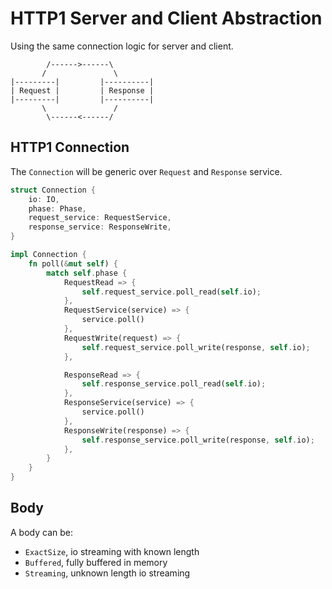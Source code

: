 # HTTP1 Server and Client Abstraction

Using the same connection logic for server and client.

```
        /------>------\
       /               \
|---------|         |----------|
| Request |         | Response |
|---------|         |----------|
       \               /
        \------<------/
```

## HTTP1 Connection

The `Connection` will be generic over `Request` and `Response` service.

```rust
struct Connection {
    io: IO,
    phase: Phase,
    request_service: RequestService,
    response_service: ResponseWrite,
}

impl Connection {
    fn poll(&mut self) {
        match self.phase {
            RequestRead => {
                self.request_service.poll_read(self.io);
            },
            RequestService(service) => {
                service.poll()
            },
            RequestWrite(request) => {
                self.request_service.poll_write(response, self.io);
            },

            ResponseRead => {
                self.response_service.poll_read(self.io);
            },
            ResponseService(service) => {
                service.poll()
            },
            ResponseWrite(response) => {
                self.response_service.poll_write(response, self.io);
            },
        }
    }
}
```

## Body

A body can be:

- `ExactSize`, io streaming with known length
- `Buffered`, fully buffered in memory
- `Streaming`, unknown length io streaming

